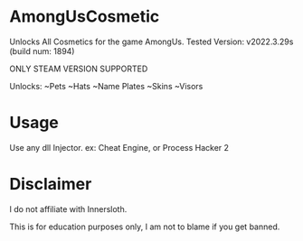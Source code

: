 # AmongUsCosmetic
Unlocks All Cosmetics for the game AmongUs.
Tested Version: v2022.3.29s (build num: 1894)

ONLY STEAM VERSION SUPPORTED 

Unlocks:
~Pets
~Hats
~Name Plates
~Skins
~Visors

# Usage
Use any dll Injector. ex: Cheat Engine, or Process Hacker 2

# Disclaimer
I do not affiliate with Innersloth.

This is for education purposes only, I am not to
blame if you get banned.
